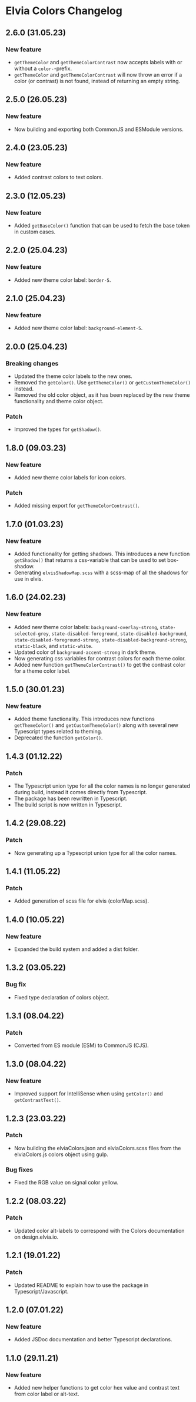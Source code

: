 # Elvia Colors Changelog

## 2.6.0 (31.05.23)

### New feature

- `getThemeColor` and `getThemeColorContrast` now accepts labels with or without a `color-`-prefix.
- `getThemeColor` and `getThemeColorContrast` will now throw an error if a color (or contrast) is not found,
  instead of returning an empty string.

## 2.5.0 (26.05.23)

### New feature

- Now building and exporting both CommonJS and ESModule versions.

## 2.4.0 (23.05.23)

### New feature

- Added contrast colors to text colors.

## 2.3.0 (12.05.23)

### New feature

- Added `getBaseColor()` function that can be used to fetch the base token in custom cases.

## 2.2.0 (25.04.23)

### New feature

- Added new theme color label: `border-5`.

## 2.1.0 (25.04.23)

### New feature

- Added new theme color label: `background-element-5`.

## 2.0.0 (25.04.23)

### Breaking changes

- Updated the theme color labels to the new ones.
- Removed the `getColor()`. Use `getThemeColor()` or `getCustomThemeColor()` instead.
- Removed the old color object, as it has been replaced by the new theme functionality and theme color object.

### Patch

- Improved the types for `getShadow()`.

## 1.8.0 (09.03.23)

### New feature

- Added new theme color labels for icon colors.

### Patch

- Added missing export for `getThemeColorContrast()`.

## 1.7.0 (01.03.23)

### New feature

- Added functionality for getting shadows. This introduces a new function `getShadow()` that returns a
  css-variable that can be used to set box-shadow.
- Generating `elvisShadowMap.scss` with a scss-map of all the shadows for use in elvis.

## 1.6.0 (24.02.23)

### New feature

- Added new theme color labels: `background-overlay-strong`, `state-selected-grey`,
  `state-disabled-foreground`, `state-disabled-background`, `state-disabled-foreground-strong`,
  `state-disabled-background-strong`, `static-black`, and `static-white`.
- Updated color of `background-accent-strong` in dark theme.
- Now generating css variables for contrast colors for each theme color.
- Added new function `getThemeColorContrast()` to get the contrast color for a theme color label.

## 1.5.0 (30.01.23)

### New feature

- Added theme functionality. This introduces new functions `getThemeColor()` and `getCustomThemeColor()` along
  with several new Typescript types related to theming.
- Deprecated the function `getColor()`.

## 1.4.3 (01.12.22)

### Patch

- The Typescript union type for all the color names is no longer generated during build, instead it comes
  directly from Typescript.
- The package has been rewritten in Typescript.
- The build script is now written in Typescript.

## 1.4.2 (29.08.22)

### Patch

- Now generating up a Typescript union type for all the color names.

## 1.4.1 (11.05.22)

### Patch

- Added generation of scss file for elvis (colorMap.scss).

## 1.4.0 (10.05.22)

### New feature

- Expanded the build system and added a dist folder.

## 1.3.2 (03.05.22)

### Bug fix

- Fixed type declaration of colors object.

## 1.3.1 (08.04.22)

### Patch

- Converted from ES module (ESM) to CommonJS (CJS).

## 1.3.0 (08.04.22)

### New feature

- Improved support for IntelliSense when using `getColor()` and `getContrastText()`.

## 1.2.3 (23.03.22)

### Patch

- Now building the elviaColors.json and elviaColors.scss files from the elviaColors.js colors object using
  gulp.

### Bug fixes

- Fixed the RGB value on signal color yellow.

## 1.2.2 (08.03.22)

### Patch

- Updated color alt-labels to correspond with the Colors documentation on design.elvia.io.

## 1.2.1 (19.01.22)

### Patch

- Updated README to explain how to use the package in Typescript/Javascript.

## 1.2.0 (07.01.22)

### New feature

- Added JSDoc documentation and better Typescript declarations.

## 1.1.0 (29.11.21)

### New feature

- Added new helper functions to get color hex value and contrast text from color label or alt-text.
